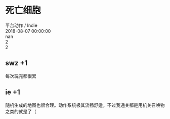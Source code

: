 



# 死亡细胞
  
平台动作 / Indie  
2018-08-07 00:00:00  
nan  
2  
2
## swz +1


每次玩完都很累
## ie +1


随机生成的地图也很合理。动作系统极其流畅舒适。不过我通关都是用机关召唤物之类的就是了（